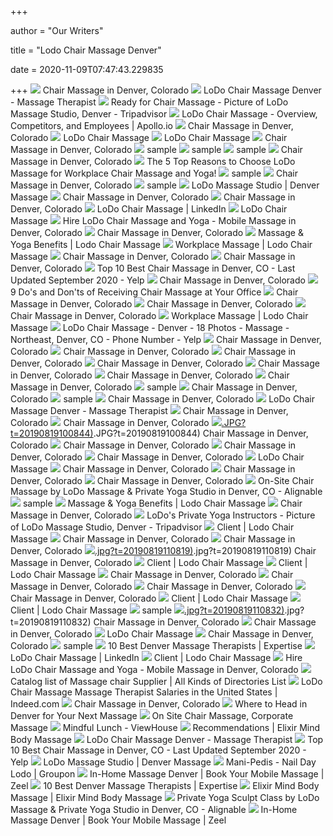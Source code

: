 +++
        
author = "Our Writers"
        
title = "Lodo Chair Massage Denver"
        
date = 2020-11-09T07:47:43.229835
        
+++
[ ![](https://lodochairmassage.com/userfiles/1463/images/lodo-chair-massage-location-city.jpg)](https://lodochairmassage.com/userfiles/1463/images/lodo-chair-massage-location-city.jpg) Chair Massage in Denver, Colorado
[ ![](https://lh3.googleusercontent.com/RoQqi7qrMlO4uT61oK5DjDV99D5G8Le0tu5TIHvV2hhG06Nel56Ih1BiV9ZGEi96hjA4h1n3C5s8afgJCw=w1080-h608-p-no-v0)](https://lh3.googleusercontent.com/RoQqi7qrMlO4uT61oK5DjDV99D5G8Le0tu5TIHvV2hhG06Nel56Ih1BiV9ZGEi96hjA4h1n3C5s8afgJCw=w1080-h608-p-no-v0) LoDo Chair Massage Denver - Massage Therapist
[ ![](https://media-cdn.tripadvisor.com/media/photo-s/07/c3/a0/6c/ready-for-chair-massage.jpg)](https://media-cdn.tripadvisor.com/media/photo-s/07/c3/a0/6c/ready-for-chair-massage.jpg) Ready for Chair Massage - Picture of LoDo Massage Studio, Denver -  Tripadvisor
[ ![](https://zenprospect-production.s3.amazonaws.com/uploads/pictures/5db0a478f2e9a700012f0144/picture)](https://zenprospect-production.s3.amazonaws.com/uploads/pictures/5db0a478f2e9a700012f0144/picture) LoDo Chair Massage - Overview, Competitors, and Employees | Apollo.io
[ ![](https://lodochairmassage.com/userfiles/1463/images/denver-massage-alicia.jpg)](https://lodochairmassage.com/userfiles/1463/images/denver-massage-alicia.jpg) Chair Massage in Denver, Colorado
[ ![](https://lodochairmassage.com/userfiles/1463/images/home-cta-massage.jpg)](https://lodochairmassage.com/userfiles/1463/images/home-cta-massage.jpg) LoDo Chair Massage
[ ![](https://lodochairmassage.com/userfiles/1463/images/lodo-header-logo.jpg)](https://lodochairmassage.com/userfiles/1463/images/lodo-header-logo.jpg) LoDo Chair Massage
[ ![](https://lodochairmassage.com/userfiles/1463/images/hanna-denver-studio.jpg)](https://lodochairmassage.com/userfiles/1463/images/hanna-denver-studio.jpg) Chair Massage in Denver, Colorado
[ ![](https://lodochairmassage.com/userfiles/1463/images/therapists/Alexandra.jpg)](https://lodochairmassage.com/userfiles/1463/images/therapists/Alexandra.jpg) sample
[ ![](https://lodochairmassage.com/userfiles/1463/images/therapists/denver-massage-brittanie.jpg)](https://lodochairmassage.com/userfiles/1463/images/therapists/denver-massage-brittanie.jpg) sample
[ ![](https://lodochairmassage.com/userfiles/1463/images/therapists/denver-massage-ana.jpg)](https://lodochairmassage.com/userfiles/1463/images/therapists/denver-massage-ana.jpg) sample
[ ![](https://lodochairmassage.com/userfiles/1463/images/denver-massage-jess.jpg)](https://lodochairmassage.com/userfiles/1463/images/denver-massage-jess.jpg) Chair Massage in Denver, Colorado
[ ![](https://lodochairmassage.com/userfiles/960/images/denver-chair-massage-therapists.jpg)](https://lodochairmassage.com/userfiles/960/images/denver-chair-massage-therapists.jpg) The 5 Top Reasons to Choose LoDo Massage for Workplace Chair Massage and  Yoga!
[ ![](https://lodochairmassage.com/userfiles/1463/images/therapists/denver-massage-rhianon.jpg)](https://lodochairmassage.com/userfiles/1463/images/therapists/denver-massage-rhianon.jpg) sample
[ ![](https://lodochairmassage.com/userfiles/1463/images/service-office-chair-massage.jpg)](https://lodochairmassage.com/userfiles/1463/images/service-office-chair-massage.jpg) Chair Massage in Denver, Colorado
[ ![](https://lodochairmassage.com/userfiles/1463/images/therapists/denver-massage-lana.jpg)](https://lodochairmassage.com/userfiles/1463/images/therapists/denver-massage-lana.jpg) sample
[ ![](https://lodomassagestudio.com/userfiles/1450/images/lodo-massage-studio-logo-2018_10160410.png?t=20190207040236)](https://lodomassagestudio.com/userfiles/1450/images/lodo-massage-studio-logo-2018_10160410.png?t=20190207040236) LoDo Massage Studio | Denver Massage
[ ![](https://lodochairmassage.com/userfiles/1463/images/massage-thumb-1.jpg)](https://lodochairmassage.com/userfiles/1463/images/massage-thumb-1.jpg) Chair Massage in Denver, Colorado
[ ![](https://lodochairmassage.com/userfiles/1463/images/Staff/Sasha.jpg)](https://lodochairmassage.com/userfiles/1463/images/Staff/Sasha.jpg) Chair Massage in Denver, Colorado
[ ![](https://media-exp1.licdn.com/dms/image/C4E0BAQFqgloCD3Eljw/company-logo_200_200/0?e=2159024400&v=beta&t=hYCK6NmhV69BCTXNV_oQM30phwDpZUfaQF2w_7ZPhR4)](https://media-exp1.licdn.com/dms/image/C4E0BAQFqgloCD3Eljw/company-logo_200_200/0?e=2159024400&v=beta&t=hYCK6NmhV69BCTXNV_oQM30phwDpZUfaQF2w_7ZPhR4) LoDo Chair Massage | LinkedIn
[ ![](https://lodochairmassage.com/userfiles/1463/images/10-years.png)](https://lodochairmassage.com/userfiles/1463/images/10-years.png) LoDo Chair Massage
[ ![](https://s3.amazonaws.com/gigsalad_media/l/lodo_massage_denver/5aa2d4dd287a8_480_sq)](https://s3.amazonaws.com/gigsalad_media/l/lodo_massage_denver/5aa2d4dd287a8_480_sq) Hire LoDo Chair Massage and Yoga - Mobile Massage in Denver, Colorado
[ ![](https://lodochairmassage.com/userfiles/1463/images/Jodi%20Perry%20Chair.jpg?t=20190819110841)](https://lodochairmassage.com/userfiles/1463/images/Jodi%20Perry%20Chair.jpg?t=20190819110841) Chair Massage in Denver, Colorado
[ ![](https://lodochairmassage.com/userfiles/1463/images/corporate-chair-massage-service.jpg)](https://lodochairmassage.com/userfiles/1463/images/corporate-chair-massage-service.jpg) Massage & Yoga Benefits | Lodo Chair Massage
[ ![](https://lodochairmassage.com/userfiles/1463/images/lodo-corporporate-packages.jpg?t=20190212080219)](https://lodochairmassage.com/userfiles/1463/images/lodo-corporporate-packages.jpg?t=20190212080219) Workplace Massage | Lodo Chair Massage
[ ![](https://lodochairmassage.com/userfiles/1463/images/LODO%20M.jpg?t=20200819100820)](https://lodochairmassage.com/userfiles/1463/images/LODO%20M.jpg?t=20200819100820) Chair Massage in Denver, Colorado
[ ![](https://lodochairmassage.com/userfiles/1463/images/StocReganPFk.jpeg?t=20200819020804)](https://lodochairmassage.com/userfiles/1463/images/StocReganPFk.jpeg?t=20200819020804) Chair Massage in Denver, Colorado
[ ![](https://s3-media0.fl.yelpcdn.com/bphoto/s9EMthB_i8Yg24fY4iJxhQ/ls.jpg)](https://s3-media0.fl.yelpcdn.com/bphoto/s9EMthB_i8Yg24fY4iJxhQ/ls.jpg) Top 10 Best Chair Massage in Denver, CO - Last Updated September 2020 - Yelp
[ ![](https://lodochairmassage.com/userfiles/1463/images/Photo%20(19)Dione%20Weathersby.jpg?t=20200819110842)](https://lodochairmassage.com/userfiles/1463/images/Photo%20(19)Dione%20Weathersby.jpg?t=20200819110842) Chair Massage in Denver, Colorado
[ ![](https://lodochairmassage.com/userfiles/1463/images/lodo%20chair%20massage%20therapist%20massaging%20office%20worker.png)](https://lodochairmassage.com/userfiles/1463/images/lodo%20chair%20massage%20therapist%20massaging%20office%20worker.png) 9 Do's and Don'ts of Receiving Chair Massage at Your Office
[ ![](https://lodochairmassage.com/userfiles/1463/images/massage-thumb-2.jpg)](https://lodochairmassage.com/userfiles/1463/images/massage-thumb-2.jpg) Chair Massage in Denver, Colorado
[ ![](https://lodochairmassage.com/userfiles/1463/images/Photo%20(16)Abby%20Woelfel.jpg?t=20200819100804)](https://lodochairmassage.com/userfiles/1463/images/Photo%20(16)Abby%20Woelfel.jpg?t=20200819100804) Chair Massage in Denver, Colorado
[ ![](https://lodochairmassage.com/userfiles/1463/images/Photo%20(18).jpg?t=20190312030352)](https://lodochairmassage.com/userfiles/1463/images/Photo%20(18).jpg?t=20190312030352) Chair Massage in Denver, Colorado
[ ![](https://lodochairmassage.com/userfiles/1463/images/lodo-massage-media-2.jpg?t=20190212080218)](https://lodochairmassage.com/userfiles/1463/images/lodo-massage-media-2.jpg?t=20190212080218) Workplace Massage | Lodo Chair Massage
[ ![](https://s3-media0.fl.yelpcdn.com/bphoto/qPUR3YxzrNcW1D_JE2svxw/348s.jpg)](https://s3-media0.fl.yelpcdn.com/bphoto/qPUR3YxzrNcW1D_JE2svxw/348s.jpg) LoDo Chair Massage - Denver - 18 Photos - Massage - Northeast, Denver, CO -  Phone Number - Yelp
[ ![](https://lodochairmassage.com/userfiles/1463/images/Staff/Rachel-W.jpg)](https://lodochairmassage.com/userfiles/1463/images/Staff/Rachel-W.jpg) Chair Massage in Denver, Colorado
[ ![](https://lodochairmassage.com/userfiles/1463/images/Photo%20(7JodiGolob).jpeg?t=20200819110817)](https://lodochairmassage.com/userfiles/1463/images/Photo%20(7JodiGolob).jpeg?t=20200819110817) Chair Massage in Denver, Colorado
[ ![](https://lodochairmassage.com/userfiles/1463/images/Logan%20Kinney%20Massage.jpg?t=20190903030909)](https://lodochairmassage.com/userfiles/1463/images/Logan%20Kinney%20Massage.jpg?t=20190903030909) Chair Massage in Denver, Colorado
[ ![](https://lodochairmassage.com/userfiles/1463/images/Photo%20(33).jpg?t=20190313020344)](https://lodochairmassage.com/userfiles/1463/images/Photo%20(33).jpg?t=20190313020344) Chair Massage in Denver, Colorado
[ ![](https://lodochairmassage.com/userfiles/1463/images/Photo%20(30).jpg?t=20190313010334)](https://lodochairmassage.com/userfiles/1463/images/Photo%20(30).jpg?t=20190313010334) Chair Massage in Denver, Colorado
[ ![](https://lodochairmassage.com/userfiles/1463/images/Staff/Alyssa.jpg)](https://lodochairmassage.com/userfiles/1463/images/Staff/Alyssa.jpg) Chair Massage in Denver, Colorado
[ ![](https://lodochairmassage.com/userfiles/1463/images/Photo%202%20Ashley.jpg?t=20190312030329)](https://lodochairmassage.com/userfiles/1463/images/Photo%202%20Ashley.jpg?t=20190312030329) Chair Massage in Denver, Colorado
[ ![](https://lodochairmassage.com/userfiles/1463/images/therapists/denver-massage-jennifer.jpg)](https://lodochairmassage.com/userfiles/1463/images/therapists/denver-massage-jennifer.jpg) sample
[ ![](https://lodochairmassage.com/userfiles/1463/images/Photo%20(20ErynHays).jpg?t=20200819110828)](https://lodochairmassage.com/userfiles/1463/images/Photo%20(20ErynHays).jpg?t=20200819110828) Chair Massage in Denver, Colorado
[ ![](https://lodochairmassage.com/userfiles/1463/images/therapists/denver-massage-karina.jpg)](https://lodochairmassage.com/userfiles/1463/images/therapists/denver-massage-karina.jpg) sample
[ ![](https://lodochairmassage.com/userfiles/1463/images/Photo%20(28).jpg?t=20190313010329)](https://lodochairmassage.com/userfiles/1463/images/Photo%20(28).jpg?t=20190313010329) Chair Massage in Denver, Colorado
[ ![](https://lh3.googleusercontent.com/p/AF1QipO8lGdMMSx39-VsSr5slFS6Gqf0FYFUWe_QjCQb=s1280-p-no-v1)](https://lh3.googleusercontent.com/p/AF1QipO8lGdMMSx39-VsSr5slFS6Gqf0FYFUWe_QjCQb=s1280-p-no-v1) LoDo Chair Massage Denver - Massage Therapist
[ ![](https://lodochairmassage.com/userfiles/1463/images/Untitled%20drawing%20(3roslyven).jpg?t=20200819020832)](https://lodochairmassage.com/userfiles/1463/images/Untitled%20drawing%20(3roslyven).jpg?t=20200819020832) Chair Massage in Denver, Colorado
[ ![](https://lodochairmassage.com/userfiles/1463/images/Photo%20(24).jpg?t=20190313120317)](https://lodochairmassage.com/userfiles/1463/images/Photo%20(24).jpg?t=20190313120317) Chair Massage in Denver, Colorado
[ ![](https://lodochairmassage.com/userfiles/1463/images/April%20Young).JPG?t=20190819100844)](https://lodochairmassage.com/userfiles/1463/images/April%20Young).JPG?t=20190819100844) Chair Massage in Denver, Colorado
[ ![](https://lodochairmassage.com/userfiles/1463/images/Photo%20(26).jpg?t=20190313120337)](https://lodochairmassage.com/userfiles/1463/images/Photo%20(26).jpg?t=20190313120337) Chair Massage in Denver, Colorado
[ ![](https://lodochairmassage.com/userfiles/1463/denver-massage-brandon.jpg)](https://lodochairmassage.com/userfiles/1463/denver-massage-brandon.jpg) Chair Massage in Denver, Colorado
[ ![](https://lodochairmassage.com/userfiles/1463/images/Photo%20(18Denise%20Archer).jpg?t=20200819110814)](https://lodochairmassage.com/userfiles/1463/images/Photo%20(18Denise%20Archer).jpg?t=20200819110814) Chair Massage in Denver, Colorado
[ ![](https://lodochairmassage.com/userfiles/1463/images/home-cta-yoga.jpg)](https://lodochairmassage.com/userfiles/1463/images/home-cta-yoga.jpg) LoDo Chair Massage
[ ![](https://lodochairmassage.com/userfiles/1463/images/Molly%20Dwyer.jpg?t=20190819110804)](https://lodochairmassage.com/userfiles/1463/images/Molly%20Dwyer.jpg?t=20190819110804) Chair Massage in Denver, Colorado
[ ![](https://lodochairmassage.com/userfiles/1463/images/Photo%20(21).jpg?t=20190312040339)](https://lodochairmassage.com/userfiles/1463/images/Photo%20(21).jpg?t=20190312040339) Chair Massage in Denver, Colorado
[ ![](https://lodochairmassage.com/userfiles/1463/images/denver-massage-maret.jpg)](https://lodochairmassage.com/userfiles/1463/images/denver-massage-maret.jpg) Chair Massage in Denver, Colorado
[ ![](https://pictures.alignable.com/eyJidWNrZXQiOiJhbGlnbmFibGV3ZWItcHJvZHVjdGlvbiIsImtleSI6InNlcnZpY2VzL3BpY3R1cmVzL21lZGl1bS81NjgxLzE0NDU2MzA3OTBfYmxvYiIsImVkaXRzIjp7fX0=)](https://pictures.alignable.com/eyJidWNrZXQiOiJhbGlnbmFibGV3ZWItcHJvZHVjdGlvbiIsImtleSI6InNlcnZpY2VzL3BpY3R1cmVzL21lZGl1bS81NjgxLzE0NDU2MzA3OTBfYmxvYiIsImVkaXRzIjp7fX0=) On-Site Chair Massage by LoDo Massage & Private Yoga Studio in Denver, CO -  Alignable
[ ![](https://lodochairmassage.com/userfiles/1463/images/therapists/denver-massage-sarah-wells.jpg)](https://lodochairmassage.com/userfiles/1463/images/therapists/denver-massage-sarah-wells.jpg) sample
[ ![](https://lodochairmassage.com/userfiles/1463/images/yoga-classes-for-groups.jpg)](https://lodochairmassage.com/userfiles/1463/images/yoga-classes-for-groups.jpg) Massage & Yoga Benefits | Lodo Chair Massage
[ ![](https://lodochairmassage.com/userfiles/1463/images/Untitled%20drawing%20(1MArciadefoe).jpg?t=20200819110830)](https://lodochairmassage.com/userfiles/1463/images/Untitled%20drawing%20(1MArciadefoe).jpg?t=20200819110830) Chair Massage in Denver, Colorado
[ ![](https://media-cdn.tripadvisor.com/media/photo-s/07/c3/a0/6b/lodo-s-private-yoga-instructor.jpg)](https://media-cdn.tripadvisor.com/media/photo-s/07/c3/a0/6b/lodo-s-private-yoga-instructor.jpg) LoDo's Private Yoga Instructors - Picture of LoDo Massage Studio, Denver -  Tripadvisor
[ ![](https://lodochairmassage.com/userfiles/1463/images/client4.jpg)](https://lodochairmassage.com/userfiles/1463/images/client4.jpg) Client | Lodo Chair Massage
[ ![](https://lodochairmassage.com/userfiles/1463/images/Photo%20(32).jpg?t=20190313020340)](https://lodochairmassage.com/userfiles/1463/images/Photo%20(32).jpg?t=20190313020340) Chair Massage in Denver, Colorado
[ ![](https://lodochairmassage.com/userfiles/1463/images/Photo%20(22MattHotmer).jpg?t=20200819010853)](https://lodochairmassage.com/userfiles/1463/images/Photo%20(22MattHotmer).jpg?t=20200819010853) Chair Massage in Denver, Colorado
[ ![](https://lodochairmassage.com/userfiles/1463/images/Scott%20Stewart).jpg?t=20190819110819)](https://lodochairmassage.com/userfiles/1463/images/Scott%20Stewart).jpg?t=20190819110819) Chair Massage in Denver, Colorado
[ ![](https://lodochairmassage.com/userfiles/1463/images/client1.jpg)](https://lodochairmassage.com/userfiles/1463/images/client1.jpg) Client | Lodo Chair Massage
[ ![](https://lodochairmassage.com/userfiles/1463/images/client2.jpg)](https://lodochairmassage.com/userfiles/1463/images/client2.jpg) Client | Lodo Chair Massage
[ ![](https://lodochairmassage.com/userfiles/1463/images/Staff/Kalindi.jpg)](https://lodochairmassage.com/userfiles/1463/images/Staff/Kalindi.jpg) Chair Massage in Denver, Colorado
[ ![](https://lodochairmassage.com/userfiles/1463/images/Photo%20(31).jpg?t=20190313010357)](https://lodochairmassage.com/userfiles/1463/images/Photo%20(31).jpg?t=20190313010357) Chair Massage in Denver, Colorado
[ ![](https://lodochairmassage.com/userfiles/1463/images/Staff/Rachel-B.jpg)](https://lodochairmassage.com/userfiles/1463/images/Staff/Rachel-B.jpg) Chair Massage in Denver, Colorado
[ ![](https://lodochairmassage.com/userfiles/1463/images/Photo%20(23).jpg?t=20190313120310)](https://lodochairmassage.com/userfiles/1463/images/Photo%20(23).jpg?t=20190313120310) Chair Massage in Denver, Colorado
[ ![](https://lodochairmassage.com/userfiles/1463/images/client6.jpg)](https://lodochairmassage.com/userfiles/1463/images/client6.jpg) Client | Lodo Chair Massage
[ ![](https://lodochairmassage.com/userfiles/1463/images/client5.jpg)](https://lodochairmassage.com/userfiles/1463/images/client5.jpg) Client | Lodo Chair Massage
[ ![](https://lodochairmassage.com/userfiles/1463/images/chair-massage-location.jpg)](https://lodochairmassage.com/userfiles/1463/images/chair-massage-location.jpg) sample
[ ![](https://lodochairmassage.com/userfiles/1463/images/Daniel%20Berro).jpg?t=20190819110832)](https://lodochairmassage.com/userfiles/1463/images/Daniel%20Berro).jpg?t=20190819110832) Chair Massage in Denver, Colorado
[ ![](https://lodochairmassage.com/userfiles/1463/images/Photo%20(21IanPyle).jpg?t=20200819110856)](https://lodochairmassage.com/userfiles/1463/images/Photo%20(21IanPyle).jpg?t=20200819110856) Chair Massage in Denver, Colorado
[ ![](https://lodochairmassage.com/userfiles/1463/images/LodoChairRemoteStretchWeb.jpg)](https://lodochairmassage.com/userfiles/1463/images/LodoChairRemoteStretchWeb.jpg) LoDo Chair Massage
[ ![](https://lodochairmassage.com/userfiles/1463/images/Photo%20(20).jpg?t=20190312030301)](https://lodochairmassage.com/userfiles/1463/images/Photo%20(20).jpg?t=20190312030301) Chair Massage in Denver, Colorado
[ ![](https://lodochairmassage.com/userfiles/1463/images/therapists/denver-massage-michael.jpg)](https://lodochairmassage.com/userfiles/1463/images/therapists/denver-massage-michael.jpg) sample
[ ![](https://res.cloudinary.com/expertise-com/image/upload/f_auto,fl_lossy,q_auto:low/remote_media/logos/denver_co_massage-therapy_9.jpg)](https://res.cloudinary.com/expertise-com/image/upload/f_auto,fl_lossy,q_auto:low/remote_media/logos/denver_co_massage-therapy_9.jpg) 10 Best Denver Massage Therapists | Expertise
[ ![](https://media-exp1.licdn.com/dms/image/C4D1BAQEoH68A2JcLPw/company-background_10000/0?e=2159024400&v=beta&t=6idH1gNFPDtN4GrJYAg8A2UfNPuqIiCfLy2jDzXQCzk)](https://media-exp1.licdn.com/dms/image/C4D1BAQEoH68A2JcLPw/company-background_10000/0?e=2159024400&v=beta&t=6idH1gNFPDtN4GrJYAg8A2UfNPuqIiCfLy2jDzXQCzk) LoDo Chair Massage | LinkedIn
[ ![](https://lodochairmassage.com/userfiles/1463/images/client3.jpg)](https://lodochairmassage.com/userfiles/1463/images/client3.jpg) Client | Lodo Chair Massage
[ ![](https://s3.amazonaws.com/gigsalad_media/l/lodo_massage_denver/5a9eca9836202.jpg)](https://s3.amazonaws.com/gigsalad_media/l/lodo_massage_denver/5a9eca9836202.jpg) Hire LoDo Chair Massage and Yoga - Mobile Massage in Denver, Colorado
[ ![](https://www.wmdir.com/wp-content/uploads/2020/07/Massage-chair.jpg)](https://www.wmdir.com/wp-content/uploads/2020/07/Massage-chair.jpg) Catalog list of Massage chair Supplier | All Kinds of Directories List
[ ![](https://www.indeed.com/cmp/_s/w/assets/placeholder-logo-128-bfb128.png)](https://www.indeed.com/cmp/_s/w/assets/placeholder-logo-128-bfb128.png) LoDo Chair Massage Massage Therapist Salaries in the United States |  Indeed.com
[ ![](https://lodochairmassage.com/userfiles/1463/images/Staff/Lucy.jpg)](https://lodochairmassage.com/userfiles/1463/images/Staff/Lucy.jpg) Chair Massage in Denver, Colorado
[ ![](https://img.grouponcdn.com/seocms/bcYgC9wUqr2cFQN3sbzs/mz-4999x3000)](https://img.grouponcdn.com/seocms/bcYgC9wUqr2cFQN3sbzs/mz-4999x3000) Where to Head in Denver for Your Next Massage
[ ![](https://static.wixstatic.com/media/af9f31_4724c9e6d7214ee5a715697526cb27ab.jpg/v1/fill/w_560,h_366,al_c,q_80,usm_0.66_1.00_0.01/af9f31_4724c9e6d7214ee5a715697526cb27ab.webp)](https://static.wixstatic.com/media/af9f31_4724c9e6d7214ee5a715697526cb27ab.jpg/v1/fill/w_560,h_366,al_c,q_80,usm_0.66_1.00_0.01/af9f31_4724c9e6d7214ee5a715697526cb27ab.webp) On Site Chair Massage, Corporate Massage
[ ![](https://viewhouse.com/wp-content/uploads/2018/05/Mindful-Lunch_Series_WEBSLIDER.jpg)](https://viewhouse.com/wp-content/uploads/2018/05/Mindful-Lunch_Series_WEBSLIDER.jpg) Mindful Lunch - ViewHouse
[ ![](https://hlrc1ylcqf-flywheel.netdna-ssl.com/wp-content/uploads/2017/08/Comedy-Works-Denver-uai-258x255.png)](https://hlrc1ylcqf-flywheel.netdna-ssl.com/wp-content/uploads/2017/08/Comedy-Works-Denver-uai-258x255.png) Recommendations | Elixir Mind Body Massage
[ ![](https://lh3.googleusercontent.com/9eVVSwnmABJ1wuH7u1Evjc8DdfEb3tERF66uO29PUfFATEEmXBzfKxiOfRo4L2yM8k66SjhK6VLSedFD_w=w768-h768-n-o-v1)](https://lh3.googleusercontent.com/9eVVSwnmABJ1wuH7u1Evjc8DdfEb3tERF66uO29PUfFATEEmXBzfKxiOfRo4L2yM8k66SjhK6VLSedFD_w=w768-h768-n-o-v1) LoDo Chair Massage Denver - Massage Therapist
[ ![](https://s3-media0.fl.yelpcdn.com/bphoto/CbUfq1ybIYJ6gKzLQx1-iw/ls.jpg)](https://s3-media0.fl.yelpcdn.com/bphoto/CbUfq1ybIYJ6gKzLQx1-iw/ls.jpg) Top 10 Best Chair Massage in Denver, CO - Last Updated September 2020 - Yelp
[ ![](https://lodomassagestudio.com/userfiles/1450/images/lodo-thumb-chair.jpg)](https://lodomassagestudio.com/userfiles/1450/images/lodo-thumb-chair.jpg) LoDo Massage Studio | Denver Massage
[ ![](https://img.grouponcdn.com/deal/jSxtjD3XB99WqHUQiiCL/Z6-2048x1228/v1/c700x420.jpg)](https://img.grouponcdn.com/deal/jSxtjD3XB99WqHUQiiCL/Z6-2048x1228/v1/c700x420.jpg) Mani-Pedis - Nail Day Lodo | Groupon
[ ![](https://www.zeel.com/assets/4/svg/massages/sports.svg)](https://www.zeel.com/assets/4/svg/massages/sports.svg) In-Home Massage Denver | Book Your Mobile Massage | Zeel
[ ![](https://res.cloudinary.com/expertise-com/image/upload/f_auto,fl_lossy,q_auto:low/remote_media/logos/denver_co_massage-therapy_4.jpg)](https://res.cloudinary.com/expertise-com/image/upload/f_auto,fl_lossy,q_auto:low/remote_media/logos/denver_co_massage-therapy_4.jpg) 10 Best Denver Massage Therapists | Expertise
[ ![](https://elixirmindbodymassage.com/wp-content/uploads/2017/08/Elixir-Mind-Body-Massage-Logo-favicon.jpg)](https://elixirmindbodymassage.com/wp-content/uploads/2017/08/Elixir-Mind-Body-Massage-Logo-favicon.jpg) Elixir Mind Body Massage | Elixir Mind Body Massage
[ ![](https://pictures.alignable.com/eyJidWNrZXQiOiJhbGlnbmFibGV3ZWItcHJvZHVjdGlvbiIsImtleSI6InNlcnZpY2VzL3BpY3R1cmVzL21lZGl1bS81Njc5LzE0NDU2MzA3ODdfYmxvYiIsImVkaXRzIjp7fX0=)](https://pictures.alignable.com/eyJidWNrZXQiOiJhbGlnbmFibGV3ZWItcHJvZHVjdGlvbiIsImtleSI6InNlcnZpY2VzL3BpY3R1cmVzL21lZGl1bS81Njc5LzE0NDU2MzA3ODdfYmxvYiIsImVkaXRzIjp7fX0=) Private Yoga Sculpt Class by LoDo Massage & Private Yoga Studio in Denver,  CO - Alignable
[ ![](https://7af91aa4015eae624088-aad6aaa5918da54118bbf7d27841fcba.ssl.cf5.rackcdn.com/managed/metrogroups/passport_stamp-b675ff89d9591e7c7dc4f498df607b6949287fef.png)](https://7af91aa4015eae624088-aad6aaa5918da54118bbf7d27841fcba.ssl.cf5.rackcdn.com/managed/metrogroups/passport_stamp-b675ff89d9591e7c7dc4f498df607b6949287fef.png) In-Home Massage Denver | Book Your Mobile Massage | Zeel
